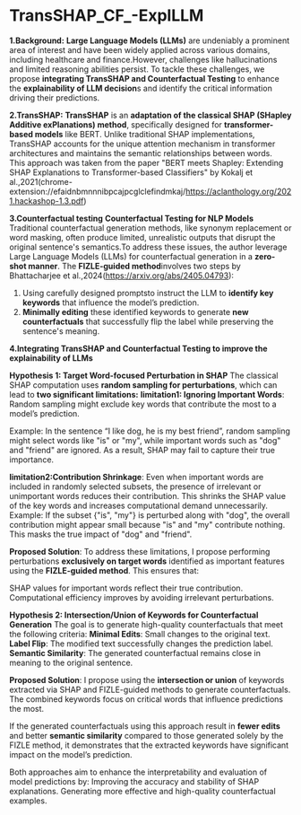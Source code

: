 # TransSHAP_CF_-ExplLLM
**1.Background:**
**Large Language Models (LLMs)** are undeniably a prominent area of interest and have been widely applied across various domains, including healthcare and finance.However, challenges like hallucinations and limited reasoning abilities persist. To tackle these challenges, we propose **integrating TransSHAP and Counterfactual Testing** to enhance the **explainability of LLM decision**s and identify the critical information driving their predictions.

**2.TransSHAP:**
**TransSHAP** is an **adaptation of the classical SHAP (SHapley Additive exPlanations) method**, specifically designed for **transformer-based models** like BERT. Unlike traditional SHAP implementations, TransSHAP accounts for the unique attention mechanism in transformer architectures and maintains the semantic relationships between words.  
This approach was taken from the paper "BERT meets Shapley: Extending SHAP Explanations to Transformer-based Classifiers" by Kokalj et al.,2021(chrome-extension://efaidnbmnnnibpcajpcglclefindmkaj/https://aclanthology.org/2021.hackashop-1.3.pdf)


**3.Counterfactual testing**
**Counterfactual Testing for NLP Models**
Traditional counterfactual generation methods, like synonym replacement or word masking, often produce limited, unrealistic outputs that disrupt the original sentence's semantics.To address these issues, the author leverage Large Language Models (LLMs) for counterfactual generation in a **zero-shot manner**. The **FIZLE-guided method**involves two steps by Bhattacharjee et al.,2024(https://arxiv.org/abs/2405.04793):
1.	Using carefully designed promptsto instruct the LLM to **identify key keywords** that influence the model’s prediction.
2.	**Minimally editing** these identified keywords to generate **new counterfactuals** that successfully flip the label while preserving the sentence's meaning.


**4.Integrating TransSHAP and Counterfactual Testing to improve the explainability of LLMs**

**Hypothesis 1: Target Word-focused Perturbation in SHAP**
The classical SHAP computation uses **random sampling for perturbations**, which can lead to **two significant limitations:**
**limitation1: Ignoring Important Words**: Random sampling might exclude key words that contribute the most to a model’s prediction.

Example: In the sentence “I like dog, he is my best friend”, random sampling might select words like "is" or "my", while important words such as "dog" and "friend" are ignored. As a result, SHAP may fail to capture their true importance.

**limitation2:Contribution Shrinkage**: Even when important words are included in randomly selected subsets, the presence of irrelevant or unimportant words reduces their contribution. This shrinks the SHAP value of the key words and increases computational demand unnecessarily.
Example: If the subset {"is", "my"} is perturbed along with "dog", the overall contribution might appear small because "is" and "my" contribute nothing. This masks the true impact of "dog" and "friend".

**Proposed Solution**:
To address these limitations, I propose performing perturbations **exclusively on target words** identified as important features using the **FIZLE-guided method**. This ensures that:

SHAP values for important words reflect their true contribution.
Computational efficiency improves by avoiding irrelevant perturbations.


**Hypothesis 2: Intersection/Union of Keywords for Counterfactual Generation**
The goal is to generate high-quality counterfactuals that meet the following criteria:
**Minimal Edits**: Small changes to the original text.
**Label Flip**: The modified text successfully changes the prediction label.
**Semantic Similarity**: The generated counterfactual remains close in meaning to the original sentence.

**Proposed Solution**:
I propose using the **intersection or union** of keywords extracted via SHAP and FIZLE-guided methods to generate counterfactuals. The combined keywords focus on critical words that influence predictions the most.

If the generated counterfactuals using this approach result in **fewer edits** and better **semantic similarity** compared to those generated solely by the FIZLE method, it demonstrates that the extracted keywords have significant impact on the model’s prediction.

Both approaches aim to enhance the interpretability and evaluation of model predictions by:
Improving the accuracy and stability of SHAP explanations.
Generating more effective and high-quality counterfactual examples.
